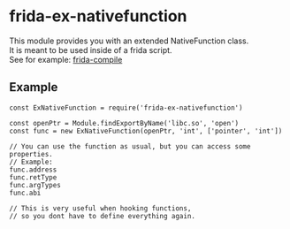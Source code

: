# frida-ex-nativefunction
This module provides you with an extended NativeFunction class.  
It is meant to be used inside of a frida script.  
See for example: [frida-compile](https://github.com/frida/frida-compile)

## Example
```
const ExNativeFunction = require('frida-ex-nativefunction')

const openPtr = Module.findExportByName('libc.so', 'open')
const func = new ExNativeFunction(openPtr, 'int', ['pointer', 'int'])

// You can use the function as usual, but you can access some properties.
// Example:
func.address
func.retType
func.argTypes
func.abi

// This is very useful when hooking functions,
// so you dont have to define everything again.
```
